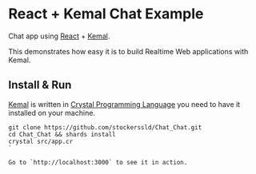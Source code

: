 # React + Kemal Chat Example

Chat app using [React](https://facebook.github.io/react/) + [Kemal](http://kemalcr.com).

This demonstrates how easy it is to build Realtime Web applications with Kemal.

## Install & Run

[Kemal](http://kemalcr.com) is written in [Crystal Programming Language](http://crystal-lang.org/) you need to have it installed on your machine.

```
git clone https://github.com/stockerssld/Chat_Chat.git
cd Chat_Chat && shards install
crystal src/app.cr
`

Go to `http://localhost:3000` to see it in action.
